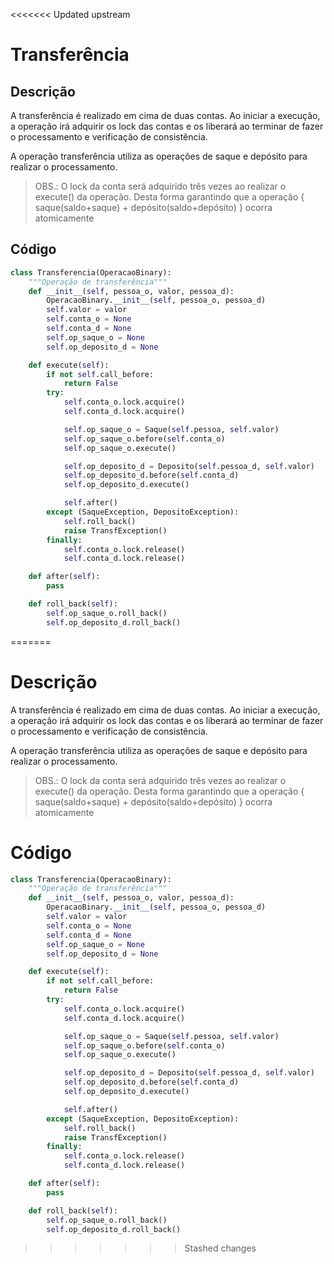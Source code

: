 <<<<<<< Updated upstream
# Transferência

## Descrição

A transferência é realizado em cima de duas contas. Ao iniciar a execução, a operação irá adquirir os lock das contas e os liberará ao terminar de fazer o processamento e verificação de consistência.

A operação transferência utiliza as operações de saque e depósito para realizar o processamento.

> OBS.: O lock da conta será adquirido três vezes ao realizar o execute\(\) da operação. Desta forma garantindo que a operação { saque\(saldo+saque\) + depósito\(saldo+depósito\) } ocorra atomicamente

## Código

```py
class Transferencia(OperacaoBinary):
    """Operação de transferência"""
    def __init__(self, pessoa_o, valor, pessoa_d):
        OperacaoBinary.__init__(self, pessoa_o, pessoa_d)
        self.valor = valor
        self.conta_o = None
        self.conta_d = None
        self.op_saque_o = None
        self.op_deposito_d = None

    def execute(self):
        if not self.call_before:
            return False
        try:
            self.conta_o.lock.acquire()
            self.conta_d.lock.acquire()

            self.op_saque_o = Saque(self.pessoa, self.valor)
            self.op_saque_o.before(self.conta_o)
            self.op_saque_o.execute()

            self.op_deposito_d = Deposito(self.pessoa_d, self.valor)
            self.op_deposito_d.before(self.conta_d)
            self.op_deposito_d.execute()

            self.after()
        except (SaqueException, DepositoException):
            self.roll_back()
            raise TransfException()
        finally:
            self.conta_o.lock.release()
            self.conta_d.lock.release()

    def after(self):
        pass

    def roll_back(self):
        self.op_saque_o.roll_back()
        self.op_deposito_d.roll_back()
```



=======
# Descrição

A transferência é realizado em cima de duas contas. Ao iniciar a execução, a operação irá adquirir os lock das contas e os liberará ao terminar de fazer o processamento e verificação de consistência.

A operação transferência utiliza as operações de saque e depósito para realizar o processamento.

> OBS.: O lock da conta será adquirido três vezes ao realizar o execute\(\) da operação. Desta forma garantindo que a operação { saque\(saldo+saque\) + depósito\(saldo+depósito\) } ocorra atomicamente

# Código

```py
class Transferencia(OperacaoBinary):
    """Operação de transferência"""
    def __init__(self, pessoa_o, valor, pessoa_d):
        OperacaoBinary.__init__(self, pessoa_o, pessoa_d)
        self.valor = valor
        self.conta_o = None
        self.conta_d = None
        self.op_saque_o = None
        self.op_deposito_d = None

    def execute(self):
        if not self.call_before:
            return False
        try:
            self.conta_o.lock.acquire()
            self.conta_d.lock.acquire()

            self.op_saque_o = Saque(self.pessoa, self.valor)
            self.op_saque_o.before(self.conta_o)
            self.op_saque_o.execute()

            self.op_deposito_d = Deposito(self.pessoa_d, self.valor)
            self.op_deposito_d.before(self.conta_d)
            self.op_deposito_d.execute()

            self.after()
        except (SaqueException, DepositoException):
            self.roll_back()
            raise TransfException()
        finally:
            self.conta_o.lock.release()
            self.conta_d.lock.release()

    def after(self):
        pass

    def roll_back(self):
        self.op_saque_o.roll_back()
        self.op_deposito_d.roll_back()
```



>>>>>>> Stashed changes
